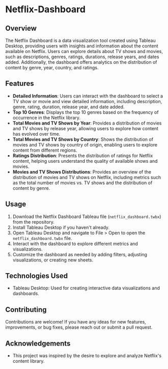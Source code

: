 # Netflix-Dashboard

## Overview
The Netflix Dashboard is a data visualization tool created using Tableau Desktop, providing users with insights and information about the content available on Netflix. Users can explore details about TV shows and movies, such as descriptions, genres, ratings, durations, release years, and dates added. Additionally, the dashboard offers analytics on the distribution of content by genre, year, country, and ratings.

## Features
- **Detailed Information**: Users can interact with the dashboard to select a TV show or movie and view detailed information, including description, genre, rating, duration, release year, and date added.
- **Top 10 Genres**: Displays the top 10 genres based on the frequency of occurrence in the Netflix library.
- **Total Movies and TV Shows by Year**: Provides a distribution of movies and TV shows by release year, allowing users to explore how content has evolved over time.
- **Total Movies and TV Shows by Country**: Shows the distribution of movies and TV shows by country of origin, enabling users to explore content from different regions.
- **Ratings Distribution**: Presents the distribution of ratings for Netflix content, helping users understand the quality of available shows and movies.
- **Movies and TV Shows Distributions**: Provides an overview of the distribution of movies and TV shows on Netflix, including metrics such as the total number of movies vs. TV shows and the distribution of content by genre.

## Usage
1. Download the Netflix Dashboard Tableau file (`netflix_dashboard.twbx`) from the repository.
2. Install Tableau Desktop if you haven't already.
3. Open Tableau Desktop and navigate to File > Open to open the `netflix_dashboard.twbx` file.
4. Interact with the dashboard to explore different metrics and visualizations.
5. Customize the dashboard as needed by adding filters, adjusting visualizations, or creating new sheets.

## Technologies Used
- Tableau Desktop: Used for creating interactive data visualizations and dashboards.

## Contributing
Contributions are welcome! If you have any ideas for new features, improvements, or bug fixes, please reach out or submit a pull request.

## Acknowledgements
- This project was inspired by the desire to explore and analyze Netflix's content library.



